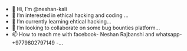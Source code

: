 - 👋 Hi, I’m @neshan-kali
- 👀 I’m interested in ethical hacking and coding ...
- 🌱 I’m currently learning ehtical hacking...
- 💞️ I’m looking to collaborate on some bug bounties platform...
- 📫 How to reach me with facebook- Neshan Rajbanshi and whatsapp- +9779802797149
-...

<!---
neshan-kali/neshan-kali is a ✨ special ✨ repository because its `README.md` (this file) appears on your GitHub profile.
You can click the Preview link to take a look at your changes.
--->
